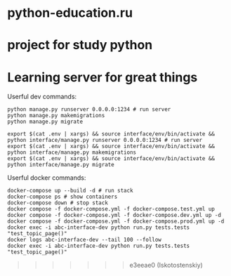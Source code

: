 
# python-education.ru
project for study python
=======
# Learning server for great things

Userful dev commands:
```
python manage.py runserver 0.0.0.0:1234 # run server 
python manage.py makemigrations
python manage.py migrate

export $(cat .env | xargs) && source interface/env/bin/activate && python interface/manage.py runserver 0.0.0.0:1234 # run server 
export $(cat .env | xargs) && source interface/env/bin/activate && python interface/manage.py makemigrations
export $(cat .env | xargs) && source interface/env/bin/activate && python interface/manage.py migrate
```

Userful docker commands:
```
docker-compose up --build -d # run stack
docker-compose ps # show containers
docker-compose down # stop stack
docker compose -f docker-compose.yml -f docker-compose.test.yml up
docker compose -f docker-compose.yml -f docker-compose.dev.yml up -d
docker compose -f docker-compose.yml -f docker-compose.prod.yml up -d
docker exec -i abc-interface-dev python run.py tests.tests "test_topic_page()"
docker logs abc-interface-dev --tail 100 --follow
docker exec -i abc-interface-dev python run.py tests.tests "test_topic_page()"
```
>>>>>>> e3eeae0 (Iskotostenskiy)
